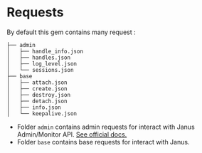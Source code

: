 # Requests

By default this gem contains many request :

```linux
├── admin
│   ├── handle_info.json
│   ├── handles.json
│   ├── log_level.json
│   └── sessions.json
├── base
│   ├── attach.json
│   ├── create.json
│   ├── destroy.json
│   ├── detach.json
│   ├── info.json
│   └── keepalive.json
```

* Folder `admin` contains admin requests for interact with Janus Admin/Monitor
 API. [See official docs.](https://janus.conf.meetecho.com/docs/admin.html)
* Folder `base` contains base requests for interact with Janus.
